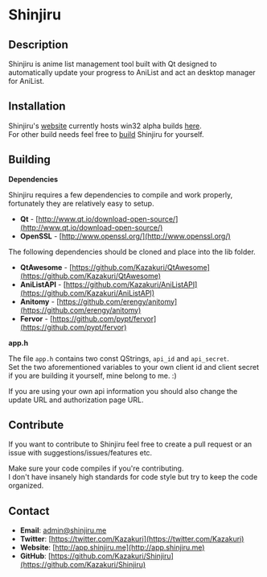 # Shinjiru #

## Description ##

Shinjiru is anime list management tool built with Qt designed to automatically update your progress to AniList and act an desktop manager for AniList.

## Installation ##

Shinjiru's [website](http://app.shinjiru.me/index.php) currently hosts win32 alpha builds [here](http://app.shinjiru.me/latest.php).  
For other build needs feel free to [build](#Building) Shinjiru for yourself.


## Building ##

**Dependencies**

Shinjiru requires a few dependencies to compile and work properly, fortunately they are relatively easy to setup.

- **Qt**         - [http://www.qt.io/download-open-source/](http://www.qt.io/download-open-source/)
- **OpenSSL**    - [http://www.openssl.org/](http://www.openssl.org/)

The following dependencies should be cloned and place into the lib folder.

- **QtAwesome**  - [https://github.com/Kazakuri/QtAwesome](https://github.com/Kazakuri/QtAwesome)
- **AniListAPI** - [https://github.com/Kazakuri/AniListAPI](https://github.com/Kazakuri/AniListAPI)
- **Anitomy**    - [https://github.com/erengy/anitomy](https://github.com/erengy/anitomy)
- **Fervor**     - [https://github.com/pypt/fervor](https://github.com/pypt/fervor)

**app.h**

The file `app.h` contains two const QStrings, `api_id` and `api_secret`.  
Set the two aforementioned variables to your own client id and client secret if you are building it yourself, mine belong to me. :)

If you are using your own api information you should also change the update URL and authorization page URL.

## Contribute ##

If you want to contribute to Shinjiru feel free to create a pull request or an issue with suggestions/issues/features etc.

Make sure your code compiles if you're contributing.  
I don't have insanely high standards for code style but try to keep the code organized.


## Contact ##

- **Email**: <admin@shinjiru.me>
- **Twitter**: [https://twitter.com/Kazakuri](https://twitter.com/Kazakuri)
- **Website**: [http://app.shinjiru.me](http://app.shinjiru.me)
- **GitHub**: [https://github.com/Kazakuri/Shinjiru](https://github.com/Kazakuri/Shinjiru)